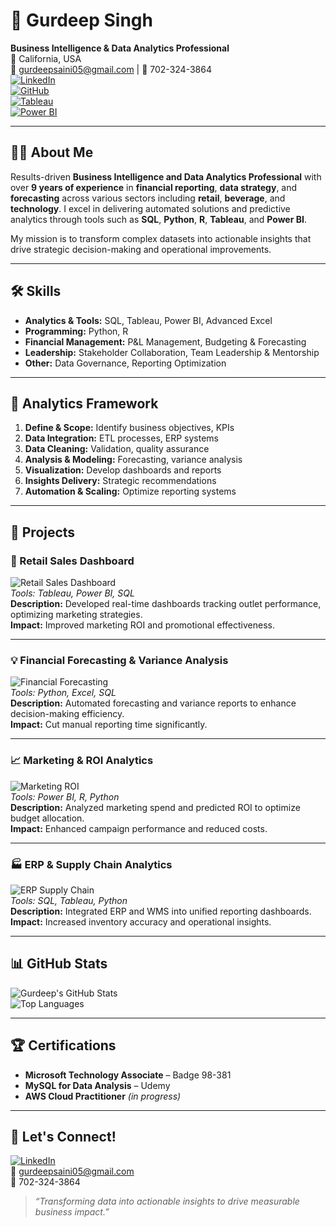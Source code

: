 # 🌟 Gurdeep Singh

**Business Intelligence & Data Analytics Professional**  
📍 California, USA  
📧 [gurdeepsaini05@gmail.com](mailto:gurdeepsaini05@gmail.com) | 📱 702-324-3864  
[![LinkedIn](https://img.shields.io/badge/LinkedIn-GurdeepSingh-blue?style=flat-square&logo=linkedin)](https://www.linkedin.com/in/gurdeep-singh-analyst/)  
[![GitHub](https://img.shields.io/badge/GitHub-GurdeepSinghSaini-black?style=flat-square&logo=github)](https://github.com/GurdeepSinghSaini)  
[![Tableau](https://img.shields.io/badge/Tableau-Visual%20Analytics-orange?style=flat-square&logo=tableau)](https://public.tableau.com/app/profile/YOUR-TABLEAU-PUBLIC)  
[![Power BI](https://img.shields.io/badge/Power%20BI-Business%20Intelligence-yellow?style=flat-square&logo=microsoft-power-bi)]()   

---

## 👨‍💼 About Me

Results-driven **Business Intelligence and Data Analytics Professional** with over **9 years of experience** in **financial reporting**, **data strategy**, and **forecasting** across various sectors including **retail**, **beverage**, and **technology**. I excel in delivering automated solutions and predictive analytics through tools such as **SQL**, **Python**, **R**, **Tableau**, and **Power BI**.

My mission is to transform complex datasets into actionable insights that drive strategic decision-making and operational improvements.

---

## 🛠 Skills

- **Analytics & Tools:** SQL, Tableau, Power BI, Advanced Excel
- **Programming:** Python, R
- **Financial Management:** P&L Management, Budgeting & Forecasting
- **Leadership:** Stakeholder Collaboration, Team Leadership & Mentorship
- **Other:** Data Governance, Reporting Optimization

---

## 🧠 Analytics Framework

1. **Define & Scope:** Identify business objectives, KPIs
2. **Data Integration:** ETL processes, ERP systems
3. **Data Cleaning:** Validation, quality assurance
4. **Analysis & Modeling:** Forecasting, variance analysis
5. **Visualization:** Develop dashboards and reports
6. **Insights Delivery:** Strategic recommendations
7. **Automation & Scaling:** Optimize reporting systems

---

## 🚀 Projects

### 🏪 Retail Sales Dashboard
![Retail Sales Dashboard](assets/your-retail-sales-dashboard-image.png)  
*Tools: Tableau, Power BI, SQL*  
**Description:** Developed real-time dashboards tracking outlet performance, optimizing marketing strategies.  
**Impact:** Improved marketing ROI and promotional effectiveness.

---

### 💡 Financial Forecasting & Variance Analysis
![Financial Forecasting](assets/your-forecasting-image.png)  
*Tools: Python, Excel, SQL*  
**Description:** Automated forecasting and variance reports to enhance decision-making efficiency.  
**Impact:** Cut manual reporting time significantly.

---

### 📈 Marketing & ROI Analytics
![Marketing ROI](assets/your-marketing-roi-image.png)  
*Tools: Power BI, R, Python*  
**Description:** Analyzed marketing spend and predicted ROI to optimize budget allocation.  
**Impact:** Enhanced campaign performance and reduced costs.

---

### 🏭 ERP & Supply Chain Analytics
![ERP Supply Chain](assets/your-erp-image.png)  
*Tools: SQL, Tableau, Python*  
**Description:** Integrated ERP and WMS into unified reporting dashboards.  
**Impact:** Increased inventory accuracy and operational insights.

---

## 📊 GitHub Stats
![Gurdeep's GitHub Stats](https://github-readme-stats.vercel.app/api?username=GurdeepSinghSaini&show_icons=true&count_private=true&theme=radical)  
![Top Languages](https://github-readme-stats.vercel.app/api/top-langs/?username=GurdeepSinghSaini&layout=compact&theme=radical)

---

## 🏆 Certifications

- **Microsoft Technology Associate** – Badge 98-381  
- **MySQL for Data Analysis** – Udemy  
- **AWS Cloud Practitioner** *(in progress)*  

---

## 🤝 Let's Connect!

[![LinkedIn](https://img.shields.io/badge/LinkedIn-GurdeepSingh-blue?style=flat-square&logo=linkedin)](https://www.linkedin.com/in/gurdeep-singh-analyst/)  
📧 [gurdeepsaini05@gmail.com](mailto:gurdeepsaini05@gmail.com)  
📱 702-324-3864   

> *“Transforming data into actionable insights to drive measurable business impact.”*
